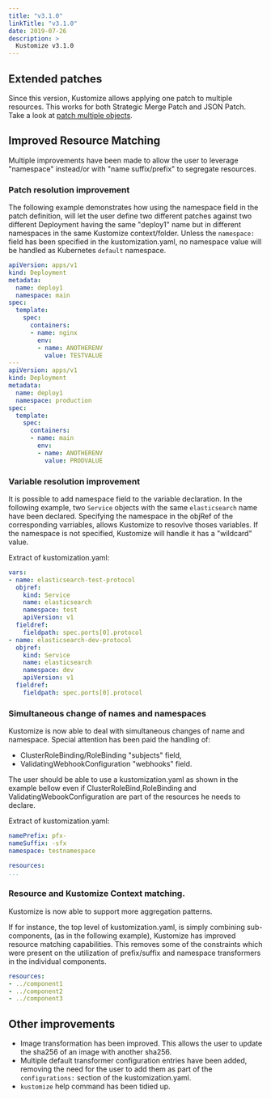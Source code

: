 ```yaml
---
title: "v3.1.0"
linkTitle: "v3.1.0"
date: 2019-07-26
description: >
  Kustomize v3.1.0
---
```


## Extended patches
Since this version, Kustomize allows applying one patch to multiple resources. This works for both Strategic Merge Patch and JSON Patch. Take a look at [patch multiple objects](../../../../../examples/patchMultipleObjects.md).

## Improved Resource Matching

Multiple improvements have been made to allow the user to leverage "namespace"
instead/or with "name suffix/prefix" to segregate resources.

### Patch resolution improvement

The following example demonstrates how using the namespace field in the patch definition,
will let the user define two different patches against two different Deployment having the
same "deploy1" name but in different namespaces in the same Kustomize context/folder.
Unless the `namespace:` field has been specified in the kustomization.yaml, no namespace
value will be handled as Kubernetes `default` namespace.

```yaml
apiVersion: apps/v1
kind: Deployment
metadata:
  name: deploy1
  namespace: main
spec:
  template:
    spec:
      containers:
      - name: nginx
        env:
        - name: ANOTHERENV
          value: TESTVALUE
---
apiVersion: apps/v1
kind: Deployment
metadata:
  name: deploy1
  namespace: production
spec:
  template:
    spec:
      containers:
      - name: main
        env:
        - name: ANOTHERENV
          value: PRODVALUE
```


### Variable resolution improvement

It is possible to add namespace field to the variable declaration. In the following example,
two `Service` objects with the same `elasticsearch` name have been declared.
Specifying the namespace in the objRef of the corresponding varriables, allows Kustomize to
resovlve thoses variables.
If the namespace is not specified, Kustomize will handle it has a "wildcard" value.

Extract of kustomization.yaml:

```yaml
vars:
- name: elasticsearch-test-protocol
  objref:
    kind: Service
    name: elasticsearch
    namespace: test
    apiVersion: v1
  fieldref:
    fieldpath: spec.ports[0].protocol
- name: elasticsearch-dev-protocol
  objref:
    kind: Service
    name: elasticsearch
    namespace: dev
    apiVersion: v1
  fieldref:
    fieldpath: spec.ports[0].protocol

```

### Simultaneous change of names and namespaces

Kustomize is now able to deal with simultaneous changes of name and namespace.
Special attention has been paid the handling of: 
- ClusterRoleBinding/RoleBinding "subjects" field,
- ValidatingWebhookConfiguration "webhooks" field.

The user should be able to use a kustomization.yaml as shown in the example bellow
even if ClusterRoleBind,RoleBinding and ValidatingWebookConfiguration are part of the
resources he needs to declare.

Extract of kustomization.yaml:

```yaml
namePrefix: pfx-
nameSuffix: -sfx
namespace: testnamespace

resources:
...
```

### Resource and Kustomize Context matching.

Kustomize is now able to support more aggregation patterns.

If for instance, the top level of kustomization.yaml, is simply
combining sub-components, (as in the following example), Kustomize has improved
resource matching capabilities. This removes some of the constraints which were
present on the utilization of prefix/suffix and namespace transformers in the
individual components.

```yaml
resources:
- ../component1
- ../component2
- ../component3
```

## Other improvements

- Image transformation has been improved. This allows the user to update the sha256 of
  an image with another sha256.
- Multiple default transformer configuration entries have been added, removing the need for the
  user to add them as part of the `configurations:` section of the kustomization.yaml.
- `kustomize` help command has been tidied up.
